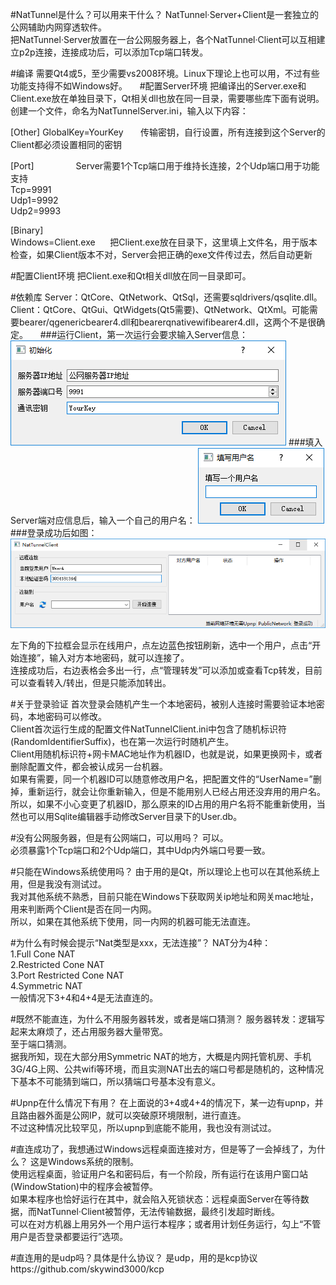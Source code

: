 #NatTunnel是什么？可以用来干什么？
NatTunnel·Server+Client是一套独立的公网辅助内网穿透软件。  
把NatTunnel·Server放置在一台公网服务器上，各个NatTunnel·Client可以互相建立p2p连接，连接成功后，可以添加Tcp端口转发。

#编译
需要Qt4或5，至少需要vs2008环境。Linux下理论上也可以用，不过有些功能支持得不如Windows好。
    
#配置Server环境
把编译出的Server.exe和Client.exe放在单独目录下，Qt相关dll也放在同一目录，需要哪些库下面有说明。  
创建一个文件，命名为NatTunnelServer.ini，输入以下内容：

[Other]
GlobalKey=YourKey       传输密钥，自行设置，所有连接到这个Server的Client都必须设置相同的密钥  
  
[Port]                  Server需要1个Tcp端口用于维持长连接，2个Udp端口用于功能支持  
Tcp=9991  
Udp1=9992  
Udp2=9993  
  
[Binary]  
Windows=Client.exe      把Client.exe放在目录下，这里填上文件名，用于版本检查，如果Client版本不对，Server会把正确的exe文件传过去，然后自动更新  

#配置Client环境
把Client.exe和Qt相关dll放在同一目录即可。  
    
#依赖库
Server：QtCore、QtNetwork、QtSql，还需要sqldrivers/qsqlite.dll。  
Client：QtCore、QtGui、QtWidgets(Qt5需要)、QtNetwork、QtXml。可能需要bearer/qgenericbearer4.dll和bearerqnativewifibearer4.dll，这两个不是很确定。
    
###运行Client，第一次运行会要求输入Server信息：
![image](Images/Client-01.png)
###填入Server端对应信息后，输入一个自己的用户名：
![image](Images/Client-03.png)
###登录成功后如图：
![image](Images/Client-02.png)

左下角的下拉框会显示在线用户，点左边蓝色按钮刷新，选中一个用户，点击“开始连接”，输入对方本地密码，就可以连接了。  
连接成功后，右边表格会多出一行，点“管理转发”可以添加或查看Tcp转发，目前可以查看转入/转出，但是只能添加转出。  

#关于登录验证
首次登录会随机产生一个本地密码，被别人连接时需要验证本地密码，本地密码可以修改。  
Client首次运行生成的配置文件NatTunnelClient.ini中包含了随机标识符(RandomIdentifierSuffix)，也在第一次运行时随机产生。  
Client用随机标识符+网卡MAC地址作为机器ID，也就是说，如果更换网卡，或者删除配置文件，都会被认成另一台机器。  
如果有需要，同一个机器ID可以随意修改用户名，把配置文件的“UserName=”删掉，重新运行，就会让你重新输入，但是不能用别人已经占用还没弃用的用户名。  
所以，如果不小心变更了机器ID，那么原来的ID占用的用户名将不能重新使用，当然也可以用Sqlite编辑器手动修改Server目录下的User.db。  
    
#没有公网服务器，但是有公网端口，可以用吗？
可以。  
必须暴露1个Tcp端口和2个Udp端口，其中Udp内外端口号要一致。  
    
#只能在Windows系统使用吗？
由于用的是Qt，所以理论上也可以在其他系统上用，但是我没有测试过。  
我对其他系统不熟悉，目前只能在Windows下获取网关ip地址和网关mac地址，用来判断两个Client是否在同一内网。  
所以，如果在其他系统下使用，同一内网的机器可能无法直连。  

#为什么有时候会提示“Nat类型是xxx，无法连接”？
NAT分为4种：  
1.Full Cone NAT  
2.Restricted Cone NAT  
3.Port Restricted Cone NAT  
4.Symmetric NAT  
一般情况下3+4和4+4是无法直连的。  

#既然不能直连，为什么不用服务器转发，或者是端口猜测？
服务器转发：逻辑写起来太麻烦了，还占用服务器大量带宽。  
至于端口猜测。  
据我所知，现在大部分用Symmetric NAT的地方，大概是内网托管机房、手机3G/4G上网、公共wifi等环境，而且实测NAT出去的端口号都是随机的，这种情况下基本不可能猜到端口，所以猜端口号基本没有意义。  

#Upnp在什么情况下有用？
在上面说的3+4或4+4的情况下，某一边有upnp，并且路由器外面是公网IP，就可以突破原环境限制，进行直连。  
不过这种情况比较罕见，所以upnp到底能不能用，我也没有测试过。  

#直连成功了，我想通过Windows远程桌面连接对方，但是等了一会掉线了，为什么？
这是Windows系统的限制。  
使用远程桌面，验证用户名和密码后，有一个阶段，所有运行在该用户窗口站(WindowStation)中的程序会被暂停。  
如果本程序也恰好运行在其中，就会陷入死锁状态：远程桌面Server在等待数据，而NatTunnel·Client被暂停，无法传输数据，最终引发超时断线。  
可以在对方机器上用另外一个用户运行本程序；或者用计划任务运行，勾上“不管用户是否登录都要运行”选项。  

#直连用的是udp吗？具体是什么协议？
是udp，用的是kcp协议https://github.com/skywind3000/kcp  
